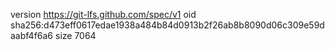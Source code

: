 version https://git-lfs.github.com/spec/v1
oid sha256:d473eff0617edae1938a484b84d0913b2f26ab8b8090d06c309e59daabf4f6a6
size 7064
